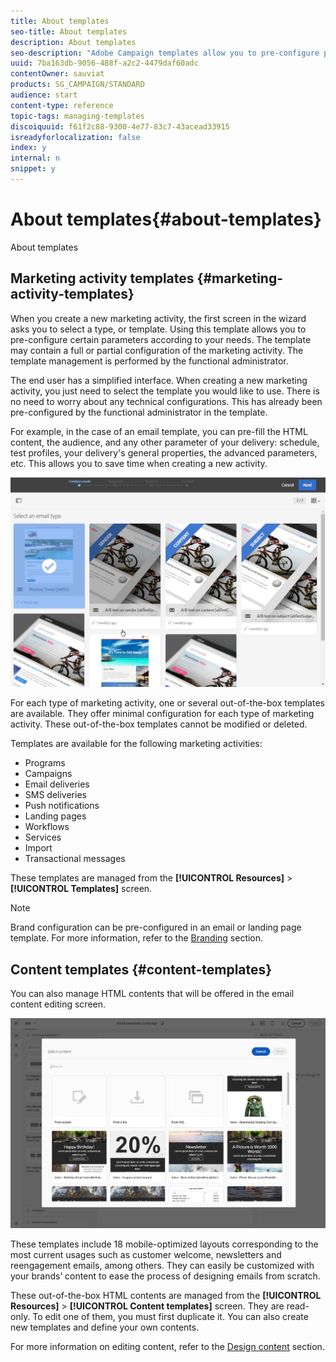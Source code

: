 ```yaml
---
title: About templates
seo-title: About templates
description: About templates
seo-description: "Adobe Campaign templates allow you to pre-configure parameters depending on your needs: templates may contain a full or partial configuration of the marketing activity, to simplify Adobe Campaign usage for non-technical end users."
uuid: 7ba163db-9056-488f-a2c2-4479daf60adc
contentOwner: sauviat
products: SG_CAMPAIGN/STANDARD
audience: start
content-type: reference
topic-tags: managing-templates
discoiquuid: f61f2c88-9300-4e77-83c7-43acead33915
isreadyforlocalization: false
index: y
internal: n
snippet: y
---
```


# About templates{#about-templates}

About templates

## Marketing activity templates {#marketing-activity-templates}

When you create a new marketing activity, the first screen in the wizard asks you to select a type, or template. Using this template allows you to pre-configure certain parameters according to your needs. The template may contain a full or partial configuration of the marketing activity. The template management is performed by the functional administrator.

The end user has a simplified interface. When creating a new marketing activity, you just need to select the template you would like to use. There is no need to worry about any technical configurations. This has already been pre-configured by the functional administrator in the template.

For example, in the case of an email template, you can pre-fill the HTML content, the audience, and any other parameter of your delivery: schedule, test profiles, your delivery's general properties, the advanced parameters, etc. This allows you to save time when creating a new activity.

![](assets/template_1.png)

For each type of marketing activity, one or several out-of-the-box templates are available. They offer minimal configuration for each type of marketing activity. These out-of-the-box templates cannot be modified or deleted.

Templates are available for the following marketing activities:

* Programs
* Campaigns
* Email deliveries
* SMS deliveries
* Push notifications
* Landing pages
* Workflows
* Services
* Import
* Transactional messages

These templates are managed from the **[!UICONTROL Resources]** > **[!UICONTROL Templates]** screen.

>[!NOTE]
>
>Brand configuration can be pre-configured in an email or landing page template. For more information, refer to the [Branding](../../administration/using/branding.md) section.

## Content templates {#content-templates}

You can also manage HTML contents that will be offered in the email content editing screen.

![](assets/template_content.png)

These templates include 18 mobile-optimized layouts corresponding to the most current usages such as customer welcome, newsletters and reengagement emails, among others. They can easily be customized with your brands’ content to ease the process of designing emails from scratch.

These out-of-the-box HTML contents are managed from the **[!UICONTROL Resources]** > **[!UICONTROL Content templates]** screen. They are read-only. To edit one of them, you must first duplicate it. You can also create new templates and define your own contents.

For more information on editing content, refer to the [Design content](../../designing/using/about-email-content-design.md) section.
